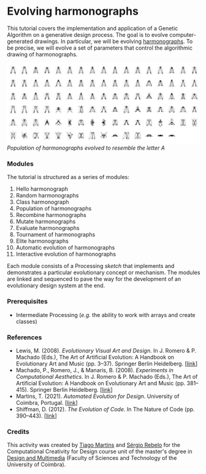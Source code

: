 # Evolving harmonographs

This tutorial covers the implementation and application of a Genetic Algorithm on a generative design process. The goal is to evolve computer-generated drawings. In particular, we will be evolving [harmonographs](https://en.wikipedia.org/wiki/Harmonograph). To be precise, we will evolve a set of parameters that control the algorithmic drawing of harmonographs.

![](images/evolving-A.png)
*Population of harmonographs evolved to resemble the letter A*

### Modules

The tutorial is structured as a series of modules:

1. Hello harmonograph
2. Random harmonographs
3. Class harmonograph
4. Population of harmonographs
5. Recombine harmonographs
6. Mutate harmonographs
7. Evaluate harmonographs
8. Tournament of harmonographs
9. Elite harmonographs
10. Automatic evolution of harmonographs
11. Interactive evolution of harmonographs

Each module consists of a Processing *sketch* that implements and demonstrates a particular evolutionary concept or mechanism. The modules are linked and sequenced to pave the way for the development of an evolutionary design system at the end.

### Prerequisites

- Intermediate Processing (*e.g.* the ability to work with arrays and create classes)

### References

- Lewis, M. (2008). *Evolutionary Visual Art and Design*. In J. Romero & P. Machado (Eds.), The Art of Artificial Evolution: A Handbook on Evolutionary Art and Music (pp. 3–37). Springer Berlin Heidelberg. [[link](https://link.springer.com/chapter/10.1007/978-3-540-72877-1_1)]
- Machado, P., Romero, J., & Manaris, B. (2008). *Experiments in Computational Aesthetics*. In J. Romero & P. Machado (Eds.), The Art of Artificial Evolution: A Handbook on Evolutionary Art and Music (pp. 381–415). Springer Berlin Heidelberg. [[link](https://link.springer.com/chapter/10.1007/978-3-540-72877-1_18)]
- Martins, T. (2021). *Automated Evolution for Design*. University of Coimbra, Portugal. [[link](https://estudogeral.sib.uc.pt/handle/10316/96431)]
- Shiffman, D. (2012). *The Evolution of Code*. In The Nature of Code (pp. 390–443). [[link](https://natureofcode.com/book/chapter-9-the-evolution-of-code/)]

### Credits

This activity was created by [Tiago Martins](http://cdv.dei.uc.pt/people/tiago-martins/) and [Sérgio Rebelo](https://cdv.dei.uc.pt/authors/sergio-rebelo/) for the Computational Creativity for Design course unit of the master's degree in [Design and Multimedia](https://dm.dei.uc.pt) (Faculty of Sciences and Technology of the University of Coimbra).